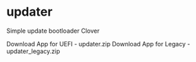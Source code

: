 # updater
Simple update bootloader Clover

Download App for UEFI - updater.zip
Download App for Legacy - updater_legacy.zip

